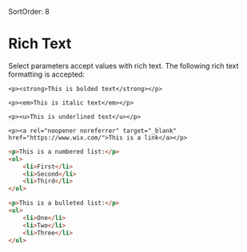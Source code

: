 SortOrder: 8
# Rich Text
Select parameters accept values with rich text. The following rich text formatting is accepted:

`<p><strong>This is bolded text</strong></p>`

`<p><em>This is italic text</em></p>`

`<p><u>This is underlined text</u></p>`

`<p><a rel="noopener noreferrer" target="_blank" href="https://www.wix.com/">This is a link</a></p>`


```html
<p>This is a numbered list:</p>
<ol>
    <li>First</li>
    <li>Second</li>
    <li>Third</li>
</ol>
```

```html
<p>This is a bulleted list:</p>
<ul>
    <li>One</li>
    <li>Two</li>
    <li>Three</li>
</ul>
```
